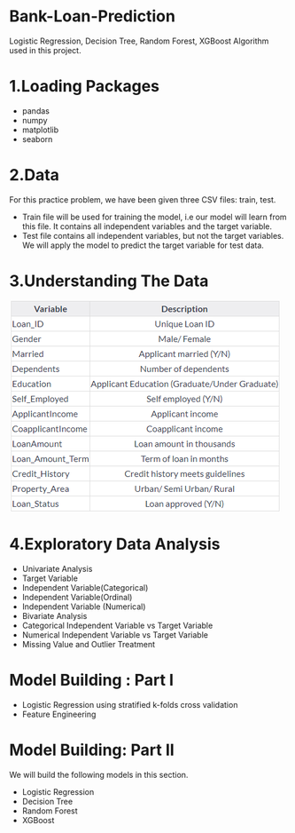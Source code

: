 # Bank-Loan-Prediction
Logistic Regression, Decision Tree, Random Forest, XGBoost Algorithm  used  in this project.

# 1.Loading Packages
* pandas
* numpy
* matplotlib 
* seaborn

# 2.Data
For this practice problem, we have been given three CSV files: train, test.

* Train file will be used for training the model, i.e our model will learn from this file. It contains all independent variables and the target variable.
* Test file contains all independent variables, but not the target variables. We will apply the model to predict the target variable for test data.
# 3.Understanding The Data

![Screenshot](Screenshot.png)

# 4.Exploratory Data Analysis
* Univariate Analysis
* Target Variable
* Independent Variable(Categorical)
* Independent Variable(Ordinal)
* Independent Variable (Numerical)
* Bivariate Analysis
* Categorical Independent Variable vs Target Variable
* Numerical Independent Variable vs Target Variable
* Missing Value and Outlier Treatment

# Model Building : Part I
* Logistic Regression using stratified k-folds cross validation
* Feature Engineering

# Model Building: Part II
We will build the following models in this section.

* Logistic Regression
* Decision Tree
* Random Forest
* XGBoost


